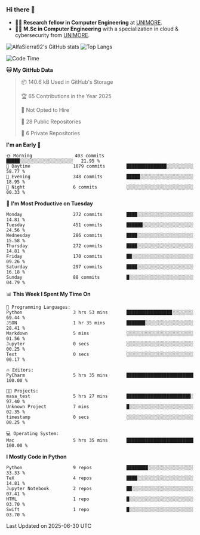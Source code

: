### Hi there 👋
- 👨‍💻 **Research fellow in Computer Engineering** at [UNIMORE](https://international.unimore.it/).
- 👨‍🎓 **M.Sc in Computer Engineering** with a specialization in cloud & cybersecurity from [UNIMORE](https://international.unimore.it/).


![AlfaSierra92's GitHub stats](https://github-readme-stats.vercel.app/api?username=AlfaSierra92&theme=nord)
![Top Langs](https://github-readme-stats.vercel.app/api/top-langs/?username=AlfaSierra92&theme=nord&layout=compact)

<!--START_SECTION:waka-->
![Code Time](http://img.shields.io/badge/Code%20Time-234%20hrs%2016%20mins-blue)

**🐱 My GitHub Data** 

> 📦 140.6 kB Used in GitHub's Storage 
 > 
> 🏆 65 Contributions in the Year 2025
 > 
> 🚫 Not Opted to Hire
 > 
> 📜 28 Public Repositories 
 > 
> 🔑 6 Private Repositories 
 > 
**I'm an Early 🐤** 

```text
🌞 Morning                403 commits         █████░░░░░░░░░░░░░░░░░░░░   21.95 % 
🌆 Daytime                1079 commits        ███████████████░░░░░░░░░░   58.77 % 
🌃 Evening                348 commits         █████░░░░░░░░░░░░░░░░░░░░   18.95 % 
🌙 Night                  6 commits           ░░░░░░░░░░░░░░░░░░░░░░░░░   00.33 % 
```
📅 **I'm Most Productive on Tuesday** 

```text
Monday                   272 commits         ████░░░░░░░░░░░░░░░░░░░░░   14.81 % 
Tuesday                  451 commits         ██████░░░░░░░░░░░░░░░░░░░   24.56 % 
Wednesday                286 commits         ████░░░░░░░░░░░░░░░░░░░░░   15.58 % 
Thursday                 272 commits         ████░░░░░░░░░░░░░░░░░░░░░   14.81 % 
Friday                   170 commits         ██░░░░░░░░░░░░░░░░░░░░░░░   09.26 % 
Saturday                 297 commits         ████░░░░░░░░░░░░░░░░░░░░░   16.18 % 
Sunday                   88 commits          █░░░░░░░░░░░░░░░░░░░░░░░░   04.79 % 
```


📊 **This Week I Spent My Time On** 

```text
💬 Programming Languages: 
Python                   3 hrs 53 mins       █████████████████░░░░░░░░   69.44 % 
JSON                     1 hr 35 mins        ███████░░░░░░░░░░░░░░░░░░   28.41 % 
Markdown                 5 mins              ░░░░░░░░░░░░░░░░░░░░░░░░░   01.56 % 
Jupyter                  0 secs              ░░░░░░░░░░░░░░░░░░░░░░░░░   00.25 % 
Text                     0 secs              ░░░░░░░░░░░░░░░░░░░░░░░░░   00.17 % 

🔥 Editors: 
PyCharm                  5 hrs 35 mins       █████████████████████████   100.00 % 

🐱‍💻 Projects: 
masa_test                5 hrs 27 mins       ████████████████████████░   97.40 % 
Unknown Project          7 mins              █░░░░░░░░░░░░░░░░░░░░░░░░   02.35 % 
timestamp                0 secs              ░░░░░░░░░░░░░░░░░░░░░░░░░   00.25 % 

💻 Operating System: 
Mac                      5 hrs 35 mins       █████████████████████████   100.00 % 
```

**I Mostly Code in Python** 

```text
Python                   9 repos             ████████░░░░░░░░░░░░░░░░░   33.33 % 
TeX                      4 repos             ████░░░░░░░░░░░░░░░░░░░░░   14.81 % 
Jupyter Notebook         2 repos             ██░░░░░░░░░░░░░░░░░░░░░░░   07.41 % 
HTML                     1 repo              █░░░░░░░░░░░░░░░░░░░░░░░░   03.70 % 
Swift                    1 repo              █░░░░░░░░░░░░░░░░░░░░░░░░   03.70 % 
```




 Last Updated on 2025-06-30 UTC
<!--END_SECTION:waka-->

<!--
**AlfaSierra92/AlfaSierra92** is a ✨ _special_ ✨ repository because its `README.md` (this file) appears on your GitHub profile.

Here are some ideas to get you started:

- 🔭 I’m currently working on ...
- 🌱 I’m currently learning ...
- 👯 I’m looking to collaborate on ...
- 🤔 I’m looking for help with ...
- 💬 Ask me about ...
- 📫 How to reach me: ...
- 😄 Pronouns: ...
- ⚡ Fun fact: ...
-->
